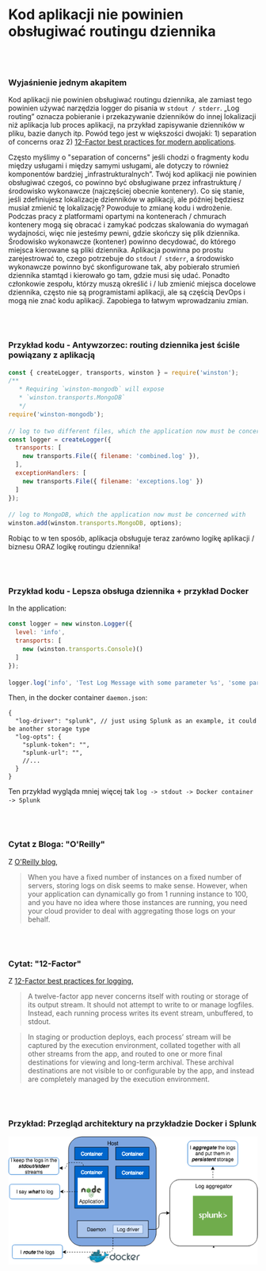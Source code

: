 # Kod aplikacji nie powinien obsługiwać routingu dziennika

<br/><br/>

### Wyjaśnienie jednym akapitem

Kod aplikacji nie powinien obsługiwać routingu dziennika, ale zamiast tego powinien używać narzędzia logger do pisania w `stdout / stderr`. „Log routing” oznacza pobieranie i przekazywanie dzienników do innej lokalizacji niż aplikacja lub proces aplikacji, na przykład zapisywanie dzienników w pliku, bazie danych itp. Powód tego jest w większości dwojaki: 1) separation of concerns oraz 2) [12-Factor best practices for modern applications](https://12factor.net/logs).

Często myślimy o "separation of concerns" jeśli chodzi o fragmenty kodu między usługami i między samymi usługami, ale dotyczy to również komponentów bardziej „infrastrukturalnych”. Twój kod aplikacji nie powinien obsługiwać czegoś, co powinno być obsługiwane przez infrastrukturę / środowisko wykonawcze (najczęściej obecnie kontenery). Co się stanie, jeśli zdefiniujesz lokalizacje dzienników w aplikacji, ale później będziesz musiał zmienić tę lokalizację? Powoduje to zmianę kodu i wdrożenie. Podczas pracy z platformami opartymi na kontenerach / chmurach kontenery mogą się obracać i zamykać podczas skalowania do wymagań wydajności, więc nie jesteśmy pewni, gdzie skończy się plik dziennika. Środowisko wykonawcze (kontener) powinno decydować, do którego miejsca kierowane są pliki dziennika. Aplikacja powinna po prostu zarejestrować to, czego potrzebuje do `stdout` /` stderr`, a środowisko wykonawcze powinno być skonfigurowane tak, aby pobierało strumień dziennika stamtąd i kierowało go tam, gdzie musi się udać. Ponadto członkowie zespołu, którzy muszą określić i / lub zmienić miejsca docelowe dziennika, często nie są programistami aplikacji, ale są częścią DevOps i mogą nie znać kodu aplikacji. Zapobiega to łatwym wprowadzaniu zmian.

<br/><br/>

### Przykład kodu - Antywzorzec: routing dziennika jest ściśle powiązany z aplikacją

```javascript
const { createLogger, transports, winston } = require('winston');
/**
   * Requiring `winston-mongodb` will expose
   * `winston.transports.MongoDB`
   */
require('winston-mongodb');
 
// log to two different files, which the application now must be concerned with
const logger = createLogger({
  transports: [
    new transports.File({ filename: 'combined.log' }),
  ],
  exceptionHandlers: [
    new transports.File({ filename: 'exceptions.log' })
  ]
});
 
// log to MongoDB, which the application now must be concerned with
winston.add(winston.transports.MongoDB, options);
```
Robiąc to w ten sposób, aplikacja obsługuje teraz zarówno logikę aplikacji / biznesu ORAZ logikę routingu dziennika!

<br/><br/>

### Przykład kodu - Lepsza obsługa dziennika + przykład Docker
In the application:
```javascript
const logger = new winston.Logger({
  level: 'info',
  transports: [
    new (winston.transports.Console)()
  ]
});

logger.log('info', 'Test Log Message with some parameter %s', 'some parameter', { anything: 'This is metadata' });
```
Then, in the docker container `daemon.json`:
```json5
{
  "log-driver": "splunk", // just using Splunk as an example, it could be another storage type
  "log-opts": {
    "splunk-token": "",
    "splunk-url": "",
    //...
  }
}
```
Ten przykład wygląda mniej więcej tak `log -> stdout -> Docker container -> Splunk`

<br/><br/>

### Cytat z Bloga: "O'Reilly"

Z [O'Reilly blog](https://www.oreilly.com/ideas/a-cloud-native-approach-to-logs),
 > When you have a fixed number of instances on a fixed number of servers, storing logs on disk seems to make sense. However, when your application can dynamically go from 1 running instance to 100, and you have no idea where those instances are running, you need your cloud provider to deal with aggregating those logs on your behalf.

<br/><br/>

### Cytat: "12-Factor"

Z [12-Factor best practices for logging](https://12factor.net/logs),
 > A twelve-factor app never concerns itself with routing or storage of its output stream. It should not attempt to write to or manage logfiles. Instead, each running process writes its event stream, unbuffered, to stdout.
 
 > In staging or production deploys, each process’ stream will be captured by the execution environment, collated together with all other streams from the app, and routed to one or more final destinations for viewing and long-term archival. These archival destinations are not visible to or configurable by the app, and instead are completely managed by the execution environment.

<br/><br/>

 ### Przykład: Przegląd architektury na przykładzie Docker i Splunk

![alt text](/assets/images/logging-overview.png "Log routing overview")

<br/><br/>
